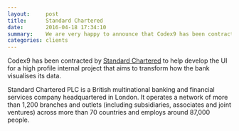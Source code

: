 ```yaml
---
layout:     post
title:      Standard Chartered 
date:       2016-04-18 17:34:10
summary:    We are very happy to announce that Codex9 has been contracted by Standard Chartered to work on a high profile project.
categories: clients
---
```


Codex9 has been contracted by <a href="http://sc.com" target="_blank">Standard Chartered</a> to help develop the UI for 
a high profile internal project that aims to transform how the bank visualises its data.

Standard Chartered PLC is a British multinational banking and financial services company headquartered in London. It 
operates a network of more than 1,200 branches and outlets (including subsidiaries, associates and joint ventures) 
across more than 70 countries and employs around 87,000 people.